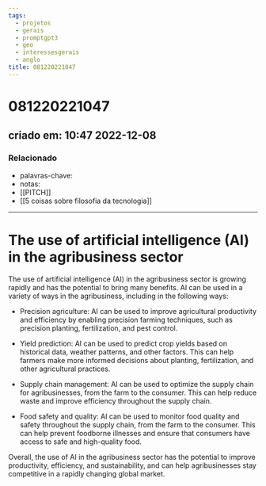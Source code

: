```yaml
---
tags:
  - projetos
  - gerais
  - promptgpt3
  - geo
  - interessesgerais
  - anglo
title: 081220221047
---
```

# 081220221047
## criado em: 10:47 2022-12-08

### Relacionado
- palavras-chave: 
- notas: 
- [[PITCH]]
- [[5 coisas sobre filosofia da tecnologia]]
---
# The use of artificial intelligence (AI) in the agribusiness sector 

The use of artificial intelligence (AI) in the agribusiness sector is growing rapidly and has the potential to bring many benefits. AI can be used in a variety of ways in the agribusiness, including in the following ways:

-   Precision agriculture: AI can be used to improve agricultural productivity and efficiency by enabling precision farming techniques, such as precision planting, fertilization, and pest control.
    
-   Yield prediction: AI can be used to predict crop yields based on historical data, weather patterns, and other factors. This can help farmers make more informed decisions about planting, fertilization, and other agricultural practices.
    
-   Supply chain management: AI can be used to optimize the supply chain for agribusinesses, from the farm to the consumer. This can help reduce waste and improve efficiency throughout the supply chain.
    
-   Food safety and quality: AI can be used to monitor food quality and safety throughout the supply chain, from the farm to the consumer. This can help prevent foodborne illnesses and ensure that consumers have access to safe and high-quality food.
    

Overall, the use of AI in the agribusiness sector has the potential to improve productivity, efficiency, and sustainability, and can help agribusinesses stay competitive in a rapidly changing global market.

